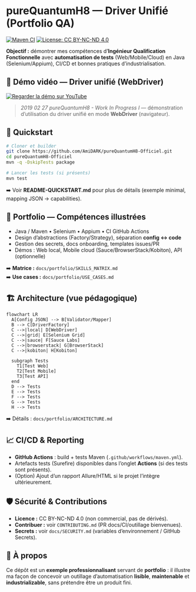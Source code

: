 # pureQuantumH8 — Driver Unifié (Portfolio QA)

[![Maven CI](https://github.com/AmiDARK/pureQuantumH8-Officiel/actions/workflows/maven.yml/badge.svg)](https://github.com/AmiDARK/pureQuantumH8-Officiel/actions/workflows/maven.yml) [![License: CC BY-NC-ND 4.0](https://img.shields.io/badge/License-CC_BY--NC--ND_4.0-lightgrey.svg)](https://creativecommons.org/licenses/by-nc-nd/4.0/)


**Objectif :** démontrer mes compétences d’**Ingénieur Qualification Fonctionnelle** avec **automatisation de tests** (Web/Mobile/Cloud) en Java (Selenium/Appium), CI/CD et bonnes pratiques d’industrialisation.


## 🎥 Démo vidéo — Driver unifié (WebDriver)

[![Regarder la démo sur YouTube](https://img.youtube.com/vi/GXgP2HaZ0E8/hqdefault.jpg)](https://youtu.be/GXgP2HaZ0E8)

> *2019 02 27 pureQuantumH8 - Work In Progress I* — démonstration d’utilisation du driver unifié en mode **WebDriver** (navigateur).

<!-- GIF local optionnel (généré avec scripts/)
![Aperçu démo](docs/media/demo-webdriver.gif)
-->


## 🚀 Quickstart

```bash
# Cloner et builder
git clone https://github.com/AmiDARK/pureQuantumH8-Officiel.git
cd pureQuantumH8-Officiel
mvn -q -DskipTests package

# Lancer les tests (si présents)
mvn test
```

➡️ Voir **README-QUICKSTART.md** pour plus de détails (exemple minimal, mapping JSON → capabilities).


## 🧩 Portfolio — Compétences illustrées
- Java / Maven • Selenium • Appium • CI GitHub Actions
- Design d’abstractions (Factory/Strategy), séparation **config ↔ code**
- Gestion des secrets, docs onboarding, templates issues/PR
- Démos : Web local, Mobile cloud (Sauce/BrowserStack/Kobiton), API (optionnelle)

➡️ **Matrice :** `docs/portfolio/SKILLS_MATRIX.md`  
➡️ **Use cases :** `docs/portfolio/USE_CASES.md`


## 🏗️ Architecture (vue pédagogique)

```mermaid
flowchart LR
  A[Config JSON] --> B[Validator/Mapper]
  B --> C[DriverFactory]
  C -->|local| D[WebDriver]
  C -->|grid| E[Selenium Grid]
  C -->|sauce| F[Sauce Labs]
  C -->|browserstack| G[BrowserStack]
  C -->|kobiton| H[Kobiton]

  subgraph Tests
    T1[Test Web]
    T2[Test Mobile]
    T3[Test API]
  end
  D --> Tests
  E --> Tests
  F --> Tests
  G --> Tests
  H --> Tests
```

➡️ Détails : `docs/portfolio/ARCHITECTURE.md`


## 📈 CI/CD & Reporting
- **GitHub Actions** : build + tests Maven (`.github/workflows/maven.yml`).
- Artefacts tests (Surefire) disponibles dans l’onglet **Actions** (si des tests sont présents).
- (Option) Ajout d’un rapport Allure/HTML si le projet l’intègre ultérieurement.


## 🛡️ Sécurité & Contributions
- **Licence :** CC BY-NC-ND 4.0 (non commercial, pas de dérivés).
- **Contribuer :** voir `CONTRIBUTING.md` (PR docs/CI/outillage bienvenues).
- **Secrets :** voir `docs/SECURITY.md` (variables d’environnement / GitHub Secrets).


## 📌 À propos
Ce dépôt est un **exemple professionnalisant** servant de **portfolio** : il illustre ma façon de concevoir un outillage d’automatisation **lisible**, **maintenable** et **industrializable**, sans prétendre être un produit fini.
